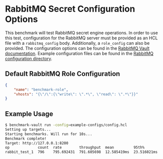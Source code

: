 # RabbitMQ Secret Configuration Options

This benchmark will test RabbitMQ secret engine operations. In order to use this test, configuration for the RabbitMQ server must be provided as an HCL file with a `rabbitmq_config` body.  Additionally, a `role_config` can also be provided.  The configuration options can be found in the [RabbitMQ Vault documentation](https://developer.hashicorp.com/vault/api-docs/secret/rabbitmq#configure-connection).  Example configuration files can be found in the [RabbitMQ configuration directory](/example-configs/rabbitmq/).

## Default RabbitMQ Role Configuration

```json
{
    "name": "benchmark-role",
    "vhosts": "{\"/\":{\"write\": \".*\", \"read\": \".*\"}}"
}
```

## Example Usage

```bash
$ benchmark-vault run -config=example-configs/config.hcl
Setting up targets...
Starting benchmarks. Will run for 10s...
Benchmark complete!
Target: http://127.0.0.1:8200
op             count  rate        throughput  mean         95th%        99th%        successRatio
rabbit_test_1  796    795.692431  791.605698  12.585419ms  23.516021ms  29.575085ms  100.00%
```
